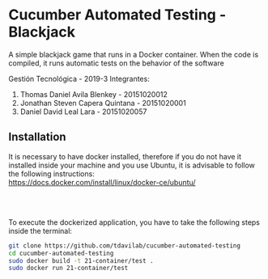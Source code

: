 # Cucumber Automated Testing - Blackjack
A simple blackjack game that runs in a Docker container. When the code is compiled, it runs automatic tests on the behavior of the software

Gestión Tecnológica - 2019-3
Integrantes: 
<ol>
<li>Thomas Daniel Avila Blenkey  -  20151020012</li> 
<li>Jonathan Steven Capera Quintana - 20151020001</li> 
<li>Daniel David Leal Lara - 20151020057</li>
</ol>

## Installation
It is necessary to have docker installed, therefore if you do not have it installed inside your machine and you use Ubuntu, it is advisable to follow the following instructions: </br>
https://docs.docker.com/install/linux/docker-ce/ubuntu/

</br>
</br>

To execute the dockerized application, you have to take the following steps inside the terminal:

```sh
git clone https://github.com/tdavilab/cucumber-automated-testing
cd cucumber-automated-testing
sudo docker build -t 21-container/test .
sudo docker run 21-container/test
```


